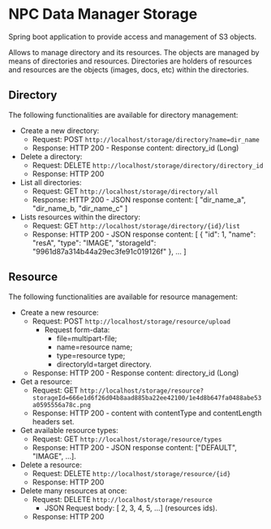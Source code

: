 # NPC Data Manager Storage
Spring boot application to provide access and management of S3 objects.

Allows to manage directory and its resources. The objects are managed by means of
directories and resources. Directories are holders of resources and resources are the
objects (images, docs, etc) within the directories.


## Directory
The following functionalities are available for directory management:

- Create a new directory:
  - Request: POST ``http://localhost/storage/directory?name=dir_name``
  - Response: HTTP 200 - Response content: directory_id (Long)
- Delete a directory:
    - Request: DELETE ``http://localhost/storage/directory/directory_id``
    - Response: HTTP 200
- List all directories:
  - Request: GET ``http://localhost/storage/directory/all``
  - Response: HTTP 200 - JSON response content: [ "dir_name_a", "dir_name_b, "dir_name_c" ]
- Lists resources within the directory:
  - Request: GET ``http://localhost/storage/directory/{id}/list``
  - Response: HTTP 200 - JSON response content: [ { "id": 1, "name": "resA", "type": "IMAGE", "storageId": "9961d87a314b44a29ec3fe91c019126f" }, ... ]

## Resource
The following functionalities are available for resource management:

- Create a new resource:
  - Request: POST ``http://localhost/storage/resource/upload``
     - Request form-data:
        - file=multipart-file;
        - name=resource name;
        - type=resource type;
        - directoryId=target directory. 
  - Response: HTTP 200 - Response content: directory_id (Long)
- Get a resource:
  - Request: GET ``http://localhost/storage/resource?storageId=666e1d6f26d04b8aad885ba22ee42100/1e4d8b647fa0488abe53a0595556a78c.png``
  - Response: HTTP 200 - content with contentType and contentLength headers set.
- Get available resource types:
  - Request: GET ``http://localhost/storage/resource/types``
  - Response: HTTP 200 - JSON response content: ["DEFAULT", "IMAGE", ...].
- Delete a resource:
  - Request: DELETE ``http://localhost/storage/resource/{id}``
  - Response: HTTP 200
- Delete many resources at once:
  - Request: DELETE ``http://localhost/storage/resource``
    - JSON Request body: [ 2, 3, 4, 5, ...] (resources ids).
  - Response: HTTP 200
